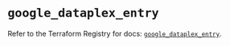 # `google_dataplex_entry`

Refer to the Terraform Registry for docs: [`google_dataplex_entry`](https://registry.terraform.io/providers/hashicorp/google/6.40.0/docs/resources/dataplex_entry).
